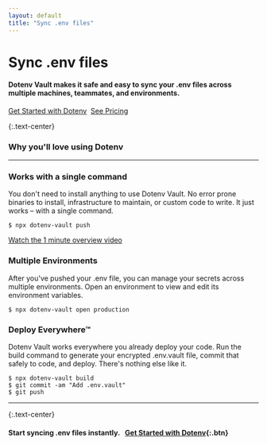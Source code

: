 ```yaml
---
layout: default
title: "Sync .env files"
---
```


<div class="hero2">
  <h1>Sync .env files</h1>

  <div class="article">
    <h4 class="font-weight-normal">Dotenv Vault makes it safe and easy to sync your .env files across multiple machines, teammates, and environments.</h4>
    <p><a class="btn" href="/pricing">Get Started with Dotenv</a>&nbsp;&nbsp;<a href="/pricing">See Pricing</a></p>
  </div>
</div>

<article markdown="1">

{:.text-center}
### Why you'll love using Dotenv

---

### Works with a single command

You don't need to install anything to use Dotenv Vault. No error prone binaries to install, infrastructure to maintain, or custom code to write. It just works – with a single command.

```
$ npx dotenv-vault push
```

[Watch the 1 minute overview video](https://www.youtube.com/watch?v=z-lBjxfhWeY)

### Multiple Environments

After you've pushed your .env file, you can manage your secrets across multiple environments. Open an environment to view and edit its environment variables.

```
$ npx dotenv-vault open production
```

### Deploy Everywhere™

Dotenv Vault works everywhere you already deploy your code. Run the build command to generate your encrypted .env.vault file, commit that safely to code, and deploy. There's nothing else like it.

```
$ npx dotenv-vault build
$ git commit -am "Add .env.vault"
$ git push
```

---

{:.text-center}
#### Start syncing .env files instantly.&nbsp;&nbsp;&nbsp;[Get Started with Dotenv](/signup){:.btn}

</article>

<!--
Make your experience even better!

  <h2>Add your teammates</h2>

  <p>Add your teammates and stop sharing .env files over insecure channels like Slack and email. Spend your time coding rather than updating .env.example files, and never lose an important .env file again. Tell your teammates to run:</p>

  <h2>Manage their access</h2>

<pre><code>npx dotenv-vault pull</code></pre>
-->
